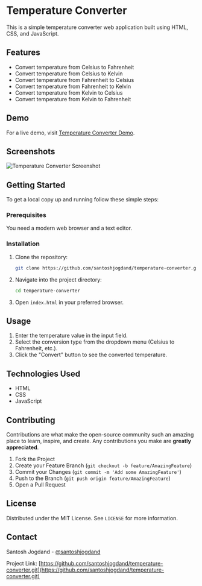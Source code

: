 # Temperature Converter

This is a simple temperature converter web application built using HTML, CSS, and JavaScript.

## Features

- Convert temperature from Celsius to Fahrenheit
- Convert temperature from Celsius to Kelvin
- Convert temperature from Fahrenheit to Celsius
- Convert temperature from Fahrenheit to Kelvin
- Convert temperature from Kelvin to Celsius
- Convert temperature from Kelvin to Fahrenheit

## Demo

For a live demo, visit [Temperature Converter Demo](https://santoshjogdand.github.io/temperature-converter/).

## Screenshots

![Temperature Converter Screenshot](/screenshots/temperature-converter.png)

## Getting Started

To get a local copy up and running follow these simple steps:

### Prerequisites

You need a modern web browser and a text editor.

### Installation

1. Clone the repository:
   ```bash
   git clone https://github.com/santoshjogdand/temperature-converter.git
   ```
   
2. Navigate into the project directory:
   ```bash
   cd temperature-converter
   ```

3. Open `index.html` in your preferred browser.

## Usage

1. Enter the temperature value in the input field.
2. Select the conversion type from the dropdown menu (Celsius to Fahrenheit, etc.).
3. Click the "Convert" button to see the converted temperature.

## Technologies Used

- HTML
- CSS
- JavaScript

## Contributing

Contributions are what make the open-source community such an amazing place to learn, inspire, and create. Any contributions you make are **greatly appreciated**.

1. Fork the Project
2. Create your Feature Branch (`git checkout -b feature/AmazingFeature`)
3. Commit your Changes (`git commit -m 'Add some AmazingFeature'`)
4. Push to the Branch (`git push origin feature/AmazingFeature`)
5. Open a Pull Request

## License

Distributed under the MIT License. See `LICENSE` for more information.

## Contact

Santosh Jogdand - [@santoshjogdand](https://github.com/santoshjogdand/)

Project Link: [https://github.com/santoshjogdand/temperature-converter.git](https://github.com/santoshjogdand/temperature-converter.git)
```
